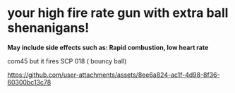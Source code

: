 # your high fire rate gun with extra ball shenanigans! 


**May include side effects such as: Rapid combustion, low heart rate**




com45 but it fires SCP 018 ( bouncy ball) 




https://github.com/user-attachments/assets/8ee6a824-ac1f-4d98-8f36-60300bc13c78

